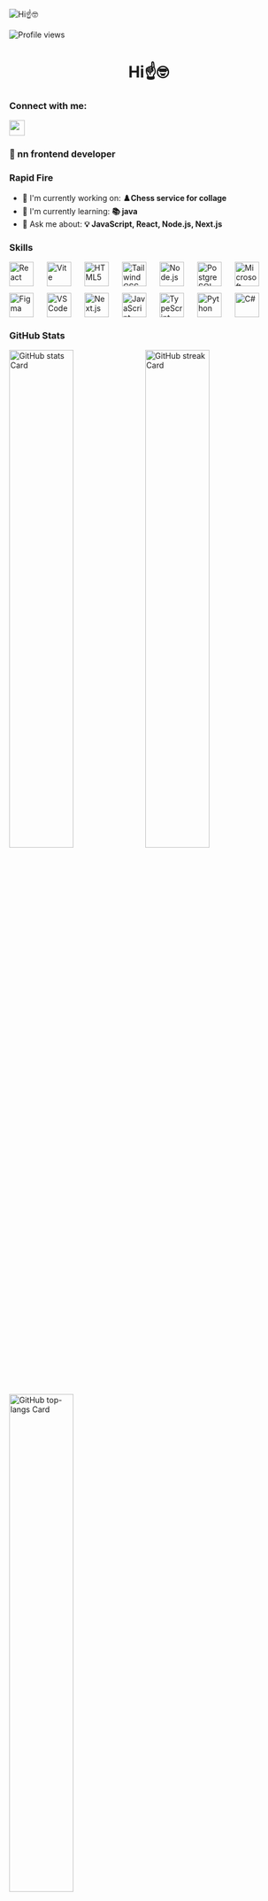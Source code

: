![ Hi☝️🤓](https://www.21kschool.com/ng/wp-content/uploads/sites/28/2024/02/Learn-to-code-4-reasons-why-your-child-should-do-it.png)

![Profile views](https://komarev.com/ghpvc/?username=wwweblo&label=Profile%20views&color=0e75b6&style=flat)

<div id="toc">
  <ul align="center" style="list-style: none">
    <summary>
      <h1>
         Hi☝️🤓
      </h1>
    </summary>
  </ul>
</div>

**<h3 align="left">Connect with me:</h3>** 
<p align="left"><a href="https://codepen.io/KatyaProGamer" target="_blank"><img src="https://img.shields.io/badge/Codepen-000000?style=for-the-badge&logo=codepen&logoColor=white" height="28" style="margin-right: 4px"></a></p>

 **<h3 align="left">🚀 nn frontend developer</h3>**

**<h3 align="left">Rapid Fire</h3>**

- 💼 I'm currently working on: **♟️Chess service for collage**
- 🌱 I'm currently learning: **📚 java**
- 💬 Ask me about: **💡 JavaScript, React, Node.js, Next.js**

 **<h3 align="left">Skills</h3>**

<div style="display: flex; flex-wrap: wrap; gap: 12px; justify-content: left;"><img src="https://cdn.jsdelivr.net/gh/devicons/devicon/icons/react/react-original.svg" height="44" alt="React" style="margin-right: 12px"> <img src="https://cdn.jsdelivr.net/gh/devicons/devicon@latest/icons/vitejs/vitejs-original.svg" height="44" alt="Vite" style="margin-right: 12px"> <img src="https://cdn.jsdelivr.net/gh/devicons/devicon/icons/html5/html5-original.svg" height="44" alt="HTML5" style="margin-right: 12px"> <img src="https://cdn.jsdelivr.net/gh/devicons/devicon@latest/icons/tailwindcss/tailwindcss-original.svg" height="44" alt="Tailwind CSS" style="margin-right: 12px"> <img src="https://cdn.jsdelivr.net/gh/devicons/devicon@latest/icons/nodejs/nodejs-original-wordmark.svg" height="44" alt="Node.js" style="margin-right: 12px"> <img src="https://cdn.jsdelivr.net/gh/devicons/devicon/icons/postgresql/postgresql-original.svg" height="44" alt="PostgreSQL" style="margin-right: 12px"> <img src="https://cdn.jsdelivr.net/gh/devicons/devicon@latest/icons/microsoftsqlserver/microsoftsqlserver-original.svg" height="44" alt="Microsoft SQL Server" style="margin-right: 12px"> <img src="https://cdn.jsdelivr.net/gh/devicons/devicon@latest/icons/figma/figma-original.svg" height="44" alt="Figma" style="margin-right: 12px"> <img src="https://cdn.jsdelivr.net/gh/devicons/devicon@latest/icons/vscode/vscode-original.svg" height="44" alt="VSCode" style="margin-right: 12px"> <img src="https://cdn.jsdelivr.net/gh/devicons/devicon@latest/icons/nextjs/nextjs-plain.svg" height="44" alt="Next.js" style="margin-right: 12px"> <img src="https://cdn.jsdelivr.net/gh/devicons/devicon/icons/javascript/javascript-plain.svg" height="44" alt="JavaScript" style="margin-right: 12px"> <img src="https://cdn.jsdelivr.net/gh/devicons/devicon/icons/typescript/typescript-original.svg" height="44" alt="TypeScript" style="margin-right: 12px"> <img src="https://cdn.jsdelivr.net/gh/devicons/devicon/icons/python/python-original.svg" height="44" alt="Python" style="margin-right: 12px"> <img src="https://cdn.jsdelivr.net/gh/devicons/devicon/icons/csharp/csharp-plain.svg" height="44" alt="C#" style="margin-right: 12px"></div>

 **<h3 align="left">GitHub Stats</h3>**

<p align="left">
  <img width="48%" src="https://github-readme-stats.vercel.app/api?username=sushilmagare10&theme=react&hide_title=false&hide_rank=false&show_icons=false&include_all_commits=false&count_private=true&line_height=23" alt="GitHub stats Card" />
  <img width="48%" src="https://streak-stats.demolab.com/?user=sushilmagare10&theme=react&hide_border=false&date_format=M+j%5B%2C+Y%5D&mode=daily&hide_total_contributions=false&hide_current_streak=false&hide_longest_streak=false&card_height=200" alt="GitHub streak Card" />
</p>

<p align="left">
  <img width="48%" src="https://github-readme-stats.vercel.app/api/top-langs?username=sushilmagare10&theme=react&hide_title=false&layout=compact&langs_count=6&hide_progress=false&card_width=400" alt="GitHub top-langs Card" />
</p>

